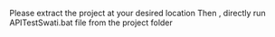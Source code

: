 Please extract the project at your desired location
Then , directly run APITestSwati.bat file from the project folder
